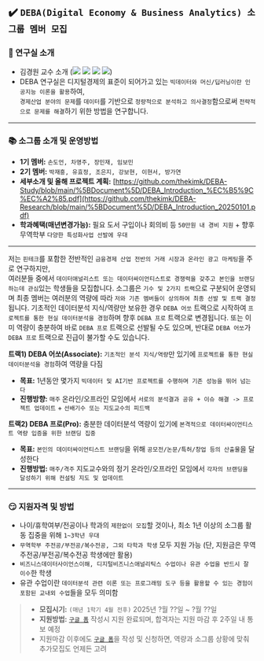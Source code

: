## ✔️ `DEBA(Digital Economy & Business Analytics) 소그룹 멤버 모집`

### :office: 연구실 소개
- 김경원 교수 소개 (<a href="https://sites.google.com/view/thekimk" target="_blank"><img src="https://img.shields.io/badge/Homepage-4285F4?style=flat-square&logo=Google&logoColor=white"/></a> <a href="https://scholar.google.com/citations?hl=ko&user=nHPe-4UAAAAJ&view_op=list_works&sortby=pubdate" target="_blank"><img src="https://img.shields.io/badge/Google Scholar-4285F4?style=flat-square&logo=Google Scholar&logoColor=white"/></a> <a href="https://www.youtube.com/channel/UCEYxJNI5dhnn_CdC9BEWTuA" target="_blank"><img src="https://img.shields.io/badge/YouTube-FF0000?style=flat-square&logo=YouTube&logoColor=white"/></a> <a href="https://github.com/thekimk" target="_blank"><img src="https://img.shields.io/badge/Github-181717?style=flat-square&logo=Github&logoColor=white"/></a>)
- DEBA 연구실은 디지털경제의 표준이 되어가고 있는 `빅데이터와 머신/딥러닝이란 인공지능 이론을 활용`하여,     
`경제산업 분야의 문제`를 `데이터`를 기반으로 `정량적으로 분석하고 의사결정`함으로써 `전략적으로 문제를 해결`하기 위한 방법을 연구합니다.    

---

### :books: 소그룹 소개 및 운영방법
- **1기 멤버:** `손도언, 차명주, 장민재, 임보민`
- **2기 멤버:** `박재흥, 유효정, 조은지, 강보현, 이현서, 방가연`
- **세부소개 및 올해 프로젝트 계획:** [https://github.com/thekimk/DEBA-Study/blob/main/%5BDocument%5D/DEBA_Introduction_%EC%B5%9C%EC%A2%85.pdf](https://github.com/thekimk/DEBA-Research/blob/main/%5BDocument%5D/DEBA_Introduction_20250101.pdf)
- **학과혜택(매년변경가능):** 필요 도서 구입이나 회의비 등 `50만원 내 경비 지원` + 향후 무역학부 `다양한 특성화사업 선발에 우대`

---

저는 `핀테크`를 포함한 전반적인 `금융경제 산업 전반의 거래 시장과 온라인 광고 마케팅`을 주로 연구하지만,     
여러분들 중에서 `데이터애널리스트 또는 데이터싸이언티스트로 경쟁력을 갖추고 본인을 브랜딩하는데 관심`있는 학생들을 모집합니다.
소그룹은 `기수 및 2가지 트랙`으로 구분되어 운영되며 최종 멤버는 여러분의 역량에 따라 `저와 기존 멤버들이 상의하여 최종 선발 및 트랙 결정`됩니다.
기초적인 데이터분석 지식/역량만 보유한 경우 `DEBA 어쏘` 트랙으로 시작하여 `프로젝트를 통한 현실 데이터분석을 경험`하며 향후 `DEBA 프로` 트랙으로 변경됩니다.
또는 이미 역량이 충분하여 바로 `DEBA 프로` 트랙으로 선발될 수도 있으며, 반대로 `DEBA 어쏘`가 `DEBA 프로` 트랙으로 진급이 불가할 수도 있습니다.

**트랙1) DEBA 어쏘(Associate):** `기초적인 분석 지식/역량`만 있기에 `프로젝트를 통한 현실 데이터분석을 경험`하여 역량을 다짐

- **목표:** 1년동안 몇가지 `빅데이터 및 AI기반 프로젝트를 수행하며 기존 성능을 뛰어 넘는다`
- **진행방향:** `매주` 온라인/오프라인 모임에서 `서로의 분석결과 공유 + 이슈 해결 -> 프로젝트 업데이트` + `선배기수 또는 지도교수의 피드백`     

**트랙2) DEBA 프로(Pro):** 충분한 데이터분석 역량이 있기에 `본격적으로 데이터싸이언티스트 역량 입증을 위한 브랜딩 집중` 

- **목표:** `본인의 데이터싸이언티스트 브랜딩`을 위해 `공모전/논문/특허/창업 등의 산출물`을 달성한다
- **진행방법:** `매주/격주` 지도교수와의 정기 온라인/오프라인 모임에서 `각자의 브랜딩을 달성하기 위해 컨설팅 지도 및 업데이트` 
  
---

### :smirk: 지원자격 및 방법

- 나이/휴학여부/전공이나 학과의 `제한없이 모집`할 것이나, 최소 1년 이상의 소그룹 활동 집중을 위해 `1~3학년 우대`
- `무역학부 주전공/부전공/복수전공, 그외 타학과 학생` 모두 지원 가능 (단, 지원금은 무역 주전공/부전공/복수전공 학생에만 활용)
- `비즈니스데이터사이언스이해, 디지털비즈니스애널리틱스 수업이나 유관 수업을 반드시 잘 이수`한 학생
- 유관 수업이란 `데이터분석 관련 이론 또는 프로그래밍 도구 등을 활용할 수 있는 경험이 포함된 교내외 수업`들을 모두 의미함
> - **모집시기:** `(매년 1학기 4월 전후)` 2025년 ?월 ??일 ~ ?월 ??일
> - **지원방법:** [`구글 폼`](https://docs.google.com/forms/d/e/1FAIpQLScWGLWgGfGMFT8fkvSRSA-bgmcd6IUw1TA234tH05XEQOQCzw/viewform) 작성시 지원 완료되며, 합격자는 지원 마감 후 2주일 내 통보 예정
> - 지원마감 이후에도 [`구글 폼`](https://docs.google.com/forms/d/e/1FAIpQLScWGLWgGfGMFT8fkvSRSA-bgmcd6IUw1TA234tH05XEQOQCzw/viewform)을 작성 및 신청하면, 역량과 소그룹 상황에 맞춰 추가모집도 언제든 고려
